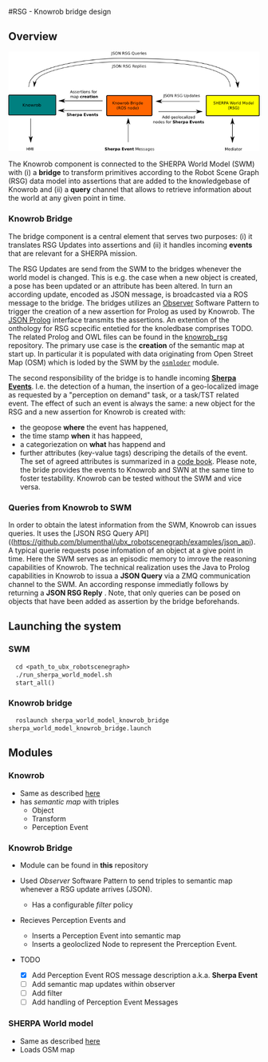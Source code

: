 #RSG - Knowrob bridge design

## Overview

![Overview](rsg_knowrob_bridge_overview.png)

The Knowrob component is connected to the SHERPA World Model (SWM) with (i) a **bridge** to 
transform primitives according to the Robot Scene Graph (RSG) data model into assertions that are
added to the knowledgebase of Knowrob and 
(ii) a **query** channel that allows to retrieve information about the world at any given point in time.

### Knowrob Bridge

The bridge component is a central element that serves two purposes: (i) it translates RSG Updates into assertions 
and (ii) it handles incoming **events** that are relevant for a SHERPA mission.

The RSG Updates are send from the SWM to the bridges whenever the world model is changed. 
This is e.g. the case when a new object is created, a pose has been updated or an attribute has been altered. 
In turn an according update, encoded as JSON message, is broadcasted via a ROS message to the bridge. The bridges utilizes
an [Observer](../src//RsgToKnowrobObserver.cpp) Software Pattern to trigger the creation of a new assertion for Prolog as used by Knowrob. 
The [JSON Prolog](https://github.com/knowrob/TODO) interface transmits the assertions. 
An extention of the onthology for RSG scpecific entetied for the knoledbase comprises TODO.
The related Prolog and OWL files can be found in the [knowrob_rsg](https://github.com/bbrieber/knowrob_rsg) 
repository.
The primary use case is the **creation** of the semantic map at start up. In particular it is populated with data originating
from Open Street Map (OSM) which is loded by the SWM by the [``osmloder``](https://github.com/blumenthal/brics_3d_function_blocks/osmloader) 
module. 

The second responsibility of the bridge is to handle incoming [**Sherpa Events**](https://github.com/blumenthal/sherpa_world_model_knowrob_bridge_msgs/msg/SherpaEvent.msg).
 I.e. the detection of a human, the insertion of a geo-localized image as requested by a "perception on demand" task, or a task/TST related event.
The effect of such an event is always the same: a new object for the RSG and a new assertion for Knowrob is created with:
* the geopose **where** the event has happened,
* the time stamp **when** it has happeed,
* a categoriezation on **what** has happend and 
* further attributes (key-value tags) descriping the details of the event.
The set of agreed attributes is summarized in a [code book](codebook.md). 
Please note, the bride provides the events to Knowrob and SWN at the same time to foster
testability. Knowrob can be tested without the SWM and vice versa. 

### Queries from Knowrob to SWM

In order to obtain the latest information from the SWM, Knowrob can issues queries. It uses 
the [JSON RSG Query API]((https://github.com/blumenthal/ubx_robotscenegraph/examples/json_api). 
A typical querie requests pose infomation of an object at a give point in time. Here the SWM serves as an episodic 
memory to imrove the reasoning capabilities of Knowrob.
The technical realization uses the Java to Prolog capabilities in Knowrob to issua a **JSON Query** via a ZMQ communication channel to the SWM.
An according response immediatly follows by returning a **JSON RSG Reply** . Note, that only queries can be posed on objects
that have been added as assertion by the bridge beforehands. 

## Launching the system

### SWM
```
  cd <path_to_ubx_robotscenegraph>
  ./run_sherpa_world_model.sh
  start_all()
```

### Knowrob bridge
```
  roslaunch sherpa_world_model_knowrob_bridge sherpa_world_model_knowrob_bridge.launch 
```


## Modules

### Knowrob

* Same as described [here](https://github.com/bbrieber/knowrob_rsg)
* has *semantic map* with triples	
  * Object
  * Transform
  * Perception Event 
 
### Knowrob Bridge

* Module can be found in **this** repository
* Used *Observer* Software Pattern to send triples to semantic map whenever a RSG update arrives (JSON).
  * Has a configurable *filter* policy
* Recieves Perception Events and 
  * Inserts a Perception Event into semantic map
  * Inserts a geoloclized Node to represent the Prerception Event.  

* TODO
  * [x] Add Perception Event ROS message description a.k.a. **Sherpa Event**
  * [ ] Add semantic map updates within observer 
  * [ ] Add filter
  * [ ] Add handling of Perception Event Messages

### SHERPA World model

* Same as described [here](https://github.com/blumenthal/ubx_robotscenegraph) 
* Loads OSM map
